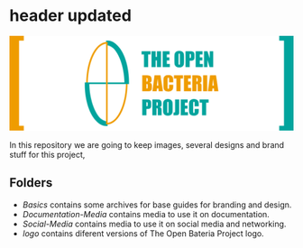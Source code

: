 # header updated 
![](https://raw.githubusercontent.com/TheOpenBacteriaProject/Branding/master/Documentation-Media/Document-Header.png)

In this repository we are going to keep images, several designs and brand stuff for this project,

## Folders

* *Basics* contains some archives for base guides for branding and design.
* *Documentation-Media* contains media to use it on documentation.
* *Social-Media* contains media to use it on social media and networking.
* *logo* contains diferent versions of The Open Bateria Project logo.
